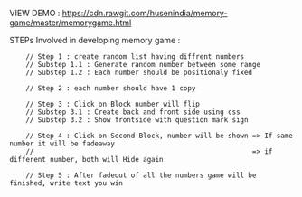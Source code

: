 VIEW DEMO : https://cdn.rawgit.com/husenindia/memory-game/master/memorygame.html


STEPs Involved in developing memory game : 

        // Step 1 : create random list having diffrent numbers  
        // Substep 1.1 : Generate random number between some range 
        // Substep 1.2 : Each number should be positionaly fixed 

        // Step 2 : each number should have 1 copy 
                    
        // Step 3 : Click on Block number will flip
        // Substep 3.1 : Create back and front side using css 
        // Substep 3.2 : Show frontside with question mark sign

        // Step 4 : Click on Second Block, number will be shown => If same number it will be fadeaway 
        //                                                      => if different number, both will Hide again 

        // Step 5 : After fadeout of all the numbers game will be finished, write text you win

